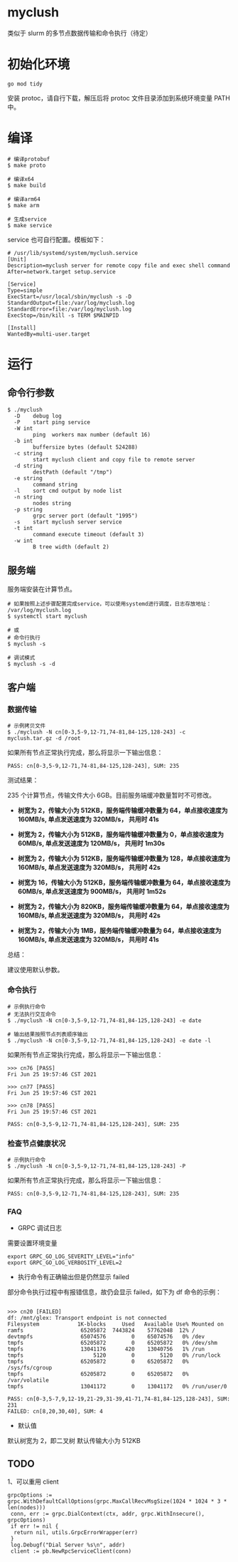 # myclush

类似于 slurm 的多节点数据传输和命令执行（待定）

# 初始化环境

```shell
go mod tidy
```

安装 protoc，请自行下载，解压后将 protoc 文件目录添加到系统环境变量 PATH 中。

# 编译

```shell
# 编译protobuf
$ make proto

# 编译x64
$ make build

# 编译arm64
$ make arm

# 生成service
$ make service
```

service 也可自行配置。模板如下：

```shell
# /usr/lib/systemd/system/myclush.service
[Unit]
Description=myclush server for remote copy file and exec shell command
After=network.target setup.service

[Service]
Type=simple
ExecStart=/usr/local/sbin/myclush -s -D
StandardOutput=file:/var/log/myclush.log
StandardError=file:/var/log/myclush.log
ExecStop=/bin/kill -s TERM $MAINPID

[Install]
WantedBy=multi-user.target
```

# 运行

## 命令行参数

```shell
$ ./myclush
  -D    debug log
  -P    start ping service
  -W int
        ping  workers max number (default 16)
  -b int
        buffersize bytes (default 524288)
  -c string
        start myclush client and copy file to remote server
  -d string
        destPath (default "/tmp")
  -e string
        command string
  -l    sort cmd output by node list
  -n string
        nodes string
  -p string
        grpc server port (default "1995")
  -s    start myclush server service
  -t int
        command execute timeout (default 3)
  -w int
        B tree width (default 2)

```

## 服务端

服务端安装在计算节点。

```shell
# 如果按照上述步骤配置完成service，可以使用systemd进行调度，日志存放地址： /var/log/myclush.log
$ systemctl start myclush

# 或
# 命令行执行
$ myclush -s

# 调试模式
$ myclush -s -d
```

## 客户端

### 数据传输

```shell
# 示例拷贝文件
$ ./myclush -N cn[0-3,5-9,12-71,74-81,84-125,128-243] -c myclush.tar.gz -d /root
```

如果所有节点正常执行完成，那么将显示一下输出信息：

```shell
PASS: cn[0-3,5-9,12-71,74-81,84-125,128-243], SUM: 235
```

测试结果：

235 个计算节点，传输文件大小 6GB。目前服务端缓冲数量暂时不可修改。

- **树宽为 2，传输大小为 512KB，服务端传输缓冲数量为 64，单点接收速度为 160MB/s, 单点发送速度为 320MB/s， 共用时 41s**
- **树宽为 2，传输大小为 512KB，服务端传输缓冲数量为 0，单点接收速度为 60MB/s, 单点发送速度为 120MB/s， 共用时 1m30s**

- **树宽为 2，传输大小为 512KB，服务端传输缓冲数量为 128，单点接收速度为 160MB/s, 单点发送速度为 320MB/s， 共用时 42s**

- **树宽为 16，传输大小为 512KB，服务端传输缓冲数量为 64，单点接收速度为 60MB/s, 单点发送速度为 900MB/s， 共用时 1m52s**

- **树宽为 2，传输大小为 820KB，服务端传输缓冲数量为 64，单点接收速度为 160MB/s, 单点发送速度为 320MB/s， 共用时 42s**

- **树宽为 2，传输大小为 1MB，服务端传输缓冲数量为 64，单点接收速度为 160MB/s, 单点发送速度为 320MB/s， 共用时 41s**

总结：

建议使用默认参数。

### 命令执行

```shell
# 示例执行命令
# 无法执行交互命令
$ ./myclush -N cn[0-3,5-9,12-71,74-81,84-125,128-243] -e date

# 输出结果按照节点列表顺序输出
$ ./myclush -N cn[0-3,5-9,12-71,74-81,84-125,128-243] -e date -l
```

如果所有节点正常执行完成，那么将显示一下输出信息：

```shell
>>> cn76 [PASS]
Fri Jun 25 19:57:46 CST 2021

>>> cn77 [PASS]
Fri Jun 25 19:57:46 CST 2021

>>> cn78 [PASS]
Fri Jun 25 19:57:46 CST 2021

PASS: cn[0-3,5-9,12-71,74-81,84-125,128-243], SUM: 235
```

### 检查节点健康状况

```shell
# 示例执行命令
$ ./myclush -N cn[0-3,5-9,12-71,74-81,84-125,128-243] -P
```

如果所有节点正常执行完成，那么将显示一下输出信息：

```shell
PASS: cn[0-3,5-9,12-71,74-81,84-125,128-243], SUM: 235
```

### FAQ

- GRPC 调试日志

需要设置环境变量

```shell
export GRPC_GO_LOG_SEVERITY_LEVEL="info"
export GRPC_GO_LOG_VERBOSITY_LEVEL=2
```

- 执行命令有正确输出但是仍然显示 failed

部分命令执行过程中有报错信息，故仍会显示 failed，如下为 df 命令的示例：

```shell

>>> cn20 [FAILED]
df: /mnt/glex: Transport endpoint is not connected
Filesystem            1K-blocks     Used   Available Use% Mounted on
ramfs                  65205872  7443824    57762048  12% /
devtmpfs               65074576        0    65074576   0% /dev
tmpfs                  65205872        0    65205872   0% /dev/shm
tmpfs                  13041176      420    13040756   1% /run
tmpfs                      5120        0        5120   0% /run/lock
tmpfs                  65205872        0    65205872   0% /sys/fs/cgroup
tmpfs                  65205872        0    65205872   0% /var/volatile
tmpfs                  13041172        0    13041172   0% /run/user/0

PASS: cn[0-3,5-7,9,12-19,21-29,31-39,41-71,74-81,84-125,128-243], SUM: 231
FAILED: cn[8,20,30,40], SUM: 4
```

- 默认值

默认树宽为 2，即二叉树
默认传输大小为 512KB

## TODO

1、可以重用 client

```shell
grpcOptions := grpc.WithDefaultCallOptions(grpc.MaxCallRecvMsgSize(1024 * 1024 * 3 * len(nodes)))
 conn, err := grpc.DialContext(ctx, addr, grpc.WithInsecure(), grpcOptions)
 if err != nil {
  return nil, utils.GrpcErrorWrapper(err)
 }
 log.Debugf("Dial Server %s\n", addr)
 client := pb.NewRpcServiceClient(conn)
```
